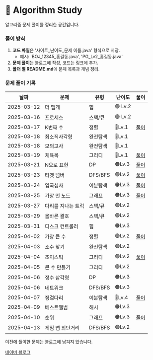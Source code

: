 # 📌 Algorithm Study

알고리즘 문제 풀이를 정리한 공간입니다.



### 풀이 방식
1. **코드 파일**은 '사이트_난이도_문제 이름.java' 형식으로 저장.
    - 예시: 'BOJ_12345_홍길동.java', 'PG_Lv2_홍길동.java'
2. **문제 풀이**는 블로그에 작성, 코드는 링크에 추가.
3. **폴더 별 README.md**에 문제 목록과 개념 정리.

### 문제 풀이 기록

| 날짜         | 문제        | 유형      | 난이도     | 풀이                                                |
|------------|-----------|---------|---------|---------------------------------------------------|
| 2025-03-12 | 더 맵게      | 힙       | 🟢 Lv.2 |                                                   |
| 2025-03-16 | 프로세스      | 스택/큐    | 🟢 Lv.2 |                                                   |
| 2025-03-17 | K번째 수     | 정렬      | 🔵Lv.1  | [풀이](https://blog.naver.com/gamakk2/223799781209) |
| 2025-03-18 | 최소직사각형    | 완전탐색    | 🔵Lv.1  |                                                   |
| 2025-03-18 | 모의고사      | 완전탐색    | 🔵Lv.1  |                                                   |
| 2025-03-19 | 체육복       | 그리디     | 🔵Lv.1  | [풀이](https://blog.naver.com/gamakk2/223802861543) |
| 2025-03-21 | N으로 표현    | DP      | 🟠Lv.3  | [풀이](https://blog.naver.com/gamakk2/223805073009) |
| 2025-03-23 | 타겟 넘버     | DFS/BFS | 🟢Lv.2  | [풀이](https://blog.naver.com/gamakk2/223806408314) |
| 2025-03-24 | 입국심사      | 이분탐색    | 🟠Lv.3  | [풀이](https://blog.naver.com/gamakk2/223808371758) |
| 2025-03-25 | 가장 먼 노드   | 그래프     | 🟠Lv.3  | [풀이](https://blog.naver.com/gamakk2/223809854243) |
| 2025-03-27 | 다리를 지나는 트럭 | 스택/큐    | 🟢Lv.2  |                                                   |
| 2025-03-29 | 올바른 괄호    | 스택/큐    | 🟢Lv.2  |                                                   |
| 2025-03-31 | 디스크 컨트롤러  | 힙       | 🟠Lv.3  |                                                   |
| 2025-04-02 | 가장 큰 수    | 정렬      | 🟢Lv.2  | [풀이](https://blog.naver.com/gamakk2/223819506024) |
| 2025-04-03 | 소수 찾기     | 완전탐색    | 🟢Lv.2  |                                                   |
| 2025-04-04 | 조이스틱      | 그리디     | 🟢Lv.2  | [풀이](https://blog.naver.com/gamakk2/223823165881) |
| 2025-04-05 | 큰 수 만들기   | 그리디     | 🟢Lv.2  |                                                   |
| 2025-04-06 | 정수 삼각형    | DP      | 🟠Lv.3  |                                                   |
| 2025-04-06 | 네트워크      | DFS/BFS | 🟠Lv.3  |                                                   |
| 2025-04-07 | 징검다리      | 이분탐색    | 🔴Lv.4  | [풀이](https://blog.naver.com/gamakk2/223825584515) |
| 2025-04-09 | 베스트앨범     | 해시      | 🟠Lv.3  |                                                   |
| 2025-04-10 | 순위        | 그래프     | 🟠Lv.3  | [풀이]()                                            |
| 2025-04-13 | 게임 맵 최단거리 | DFS/BFS | 🟢Lv.2  |                                            |

이전에 풀이한 문제는 블로그에 남겨져 있습니다.

[네이버 블로그](https://blog.naver.com/gamakk2/223793678530)
